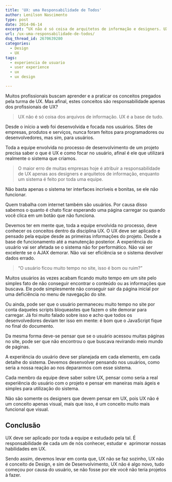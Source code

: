 ```yaml
---
title: 'UX: uma Responsabilidade de Todos'
author: Lenilson Nascimento
type: post
date: 2014-06-14
excerpt: “UX não é só coisa de arquitetos de informação e designers. UX é a base de tudo.”
url: /ux-uma-responsabilidade-de-todos/
dsq_thread_id: 2670639280
categories:
  - Design
  - UX
tags:
  - experiencia de usuario
  - user experience
  - ux
  - ux design

---
```

Muitos profissionais buscam aprender e a praticar os conceitos pregados pela turma de UX. Mas afinal, estes conceitos são responsabilidade apenas dos profissionais de UX?

> UX não é só coisa dos arquivos de informação. UX é a base de tudo.

Desde o início a web foi desenvolvida e focada nos usuários. Sites de empresas, produtos e serviços, nunca foram feitos para programadores ou desenvolvedores, mas sim, para usuários.

Toda a equipe envolvida no processo de desenvolvimento de um projeto precisa saber o que é UX e como focar no usuário, afinal é ele que utilizará realmente o sistema que criamos.

> O maior erro de muitas empresas hoje é atribuir a responsabilidade de UX apenas aos designers e arquitetos de informação, enquanto um sistema é feito por toda uma equipe.

Não basta apenas o sistema ter interfaces incríveis e bonitas, se ele não funcionar.

Quem trabalha com internet também são usuários. Por causa disso sabemos o quanto é chato ficar esperando uma página carregar ou quando você clica em um botão que não funciona.

Devemos ter em mente que, toda a equipe envolvida no processo, deve conhecer os conceitos dentro da disciplina UX. O UX deve ser aplicado e pensado pela equipe desde as primeiras informações do projeto. Desde a base de funcionamento até a manutenção posterior. A experiência do usuário vai ser afetada se o sistema não for performático. Não vai ser excelente se o AJAX demorar. Não vai ser eficiência se o sistema devolver dados errado.

> “O usuário ficou muito tempo no site, isso é bom ou ruim?”

Muitos usuários às vezes acabam ficando muito tempo em um site pelo simples fato de não conseguir encontrar o conteúdo ou as informações que buscava. Ele pode simplesmente não conseguir sair da página inicial por uma deficiência no menu de navegação do site.

Ou ainda, pode ser que o usuário permaneceu muito tempo no site por conta daqueles scripts bloqueastes que fazem o site demorar para carregar. Já foi muito falado sobre isso e acho que todos os desenvolvedores deviam ter isso em mente: é bom que o JavaScript fique no final do documento.

Da mesma forma deve-se pensar que se o usuário acessou muitas páginas no site, pode ser que não encontrou o que buscava revirando meio mundo de páginas.

A experiência do usuário deve ser planejada em cada elemento, em cada detalhe do sistema. Devemos desenvolver pensando nos usuários, como seria a nossa reação ao nos depararmos com esse sistema.

Cada membro da equipe deve saber sobre UX, pensar como seria a real experiência do usuário com o projeto e pensar em maneiras mais ágeis e simples para utilização do sistema.

Não são somente os designers que devem pensar em UX, pois UX não é um conceito apenas visual, mais que isso, é um conceito muito mais funcional que visual.

## Conclusão

UX deve ser aplicado por toda a equipe e estudado pela tal. É responsabilidade de cada um de nós conhecer, estudar e  aprimorar nossas habilidades em UX.

Sendo assim, devemos levar em conta que, UX não se faz sozinho, UX não é conceito de Design, e sim de Desenvolvimento, UX não é algo novo, tudo começou por causa do usuário, se não fosse por ele você não teria projetos à fazer.
